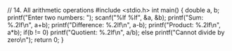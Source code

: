 // 14. All arithmetic operations
#include <stdio.h>
int main() {
    double a, b;
    printf("Enter two numbers: ");
    scanf("%lf %lf", &a, &b);
    printf("Sum: %.2lf\n", a+b);
    printf("Difference: %.2lf\n", a-b);
    printf("Product: %.2lf\n", a*b);
    if(b != 0) printf("Quotient: %.2lf\n", a/b);
    else printf("Cannot divide by zero\n");
    return 0;
}
